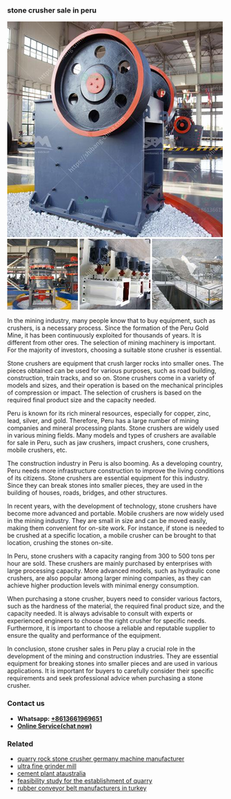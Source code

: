 <h3>stone crusher sale in peru</h3><img src='1704857148.jpg' alt=''><p>In the mining industry, many people know that to buy equipment, such as crushers, is a necessary process. Since the formation of the Peru Gold Mine, it has been continuously exploited for thousands of years. It is different from other ores. The selection of mining machinery is important. For the majority of investors, choosing a suitable stone crusher is essential.</p><p>Stone crushers are equipment that crush larger rocks into smaller ones. The pieces obtained can be used for various purposes, such as road building, construction, train tracks, and so on. Stone crushers come in a variety of models and sizes, and their operation is based on the mechanical principles of compression or impact. The selection of crushers is based on the required final product size and the capacity needed.</p><p>Peru is known for its rich mineral resources, especially for copper, zinc, lead, silver, and gold. Therefore, Peru has a large number of mining companies and mineral processing plants. Stone crushers are widely used in various mining fields. Many models and types of crushers are available for sale in Peru, such as jaw crushers, impact crushers, cone crushers, mobile crushers, etc.</p><p>The construction industry in Peru is also booming. As a developing country, Peru needs more infrastructure construction to improve the living conditions of its citizens. Stone crushers are essential equipment for this industry. Since they can break stones into smaller pieces, they are used in the building of houses, roads, bridges, and other structures.</p><p>In recent years, with the development of technology, stone crushers have become more advanced and portable. Mobile crushers are now widely used in the mining industry. They are small in size and can be moved easily, making them convenient for on-site work. For instance, if stone is needed to be crushed at a specific location, a mobile crusher can be brought to that location, crushing the stones on-site.</p><p>In Peru, stone crushers with a capacity ranging from 300 to 500 tons per hour are sold. These crushers are mainly purchased by enterprises with large processing capacity. More advanced models, such as hydraulic cone crushers, are also popular among larger mining companies, as they can achieve higher production levels with minimal energy consumption.</p><p>When purchasing a stone crusher, buyers need to consider various factors, such as the hardness of the material, the required final product size, and the capacity needed. It is always advisable to consult with experts or experienced engineers to choose the right crusher for specific needs. Furthermore, it is important to choose a reliable and reputable supplier to ensure the quality and performance of the equipment.</p><p>In conclusion, stone crusher sales in Peru play a crucial role in the development of the mining and construction industries. They are essential equipment for breaking stones into smaller pieces and are used in various applications. It is important for buyers to carefully consider their specific requirements and seek professional advice when purchasing a stone crusher.</p><h3>Contact us</h3><ul><li><strong>Whatsapp:&nbsp;<a href="https://wa.me/8613661969651">+8613661969651</a></strong></li><li><a href="https://swt.shibang-china.com/?git&amp;zhl&amp;stone crusher sale in peru"><strong>Online Service(chat now)</strong></a></li></ul><h3>Related</h3><ul><li><a href='quarry rock stone crusher germany machine manufacturer.md'>quarry rock stone crusher germany machine manufacturer</a></li><li><a href='ultra fine grinder mill.md'>ultra fine grinder mill</a></li><li><a href='cement plant ataustralia.md'>cement plant ataustralia</a></li><li><a href='feasibility study for the establishment of quarry.md'>feasibility study for the establishment of quarry</a></li><li><a href='rubber conveyor belt manufacturers in turkey.md'>rubber conveyor belt manufacturers in turkey</a></li></ul>